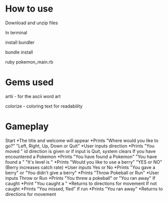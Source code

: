 # How to use
Download and unzip files

In terminal

install bundler

bundle install

ruby pokemon_main.rb

# Gems used
artii - for the ascii word art

colorize - coloring text for readability

# Gameplay
Start
*The title and welcome will appear
*Prints "Where would you like to go?" "Left, Right, Up, Down or Quit"
*User inputs direction
*Prints "You moved <direction>" id direction is given or if input is Quit, system clears
If you have encountered a Pokemon
*Prints "You have found a Pokemon" "You have found a <Pokemon>" "It's level is <level>"
*Prints "Would you like to use a berry" "YES or NO" (Berry increases catch rate)
*User inputs Yes or No
*Prints "You gave <Pokemon> a berry" or "You didn't give <Pokemon> a berry"
*Prints "Throw Pokeball or Run"
*User inputs Throw or Run
*Prints "You threw a pokeball" or "You ran away"
If caught
*Print "You caught a <Pokemon>"
*Returns to directions for movement
If not caught
*Prints "You missed, <Pokemon> fled"
If run
*Prints "You ran away"
*Returns to directions for movement